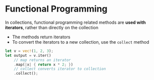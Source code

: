 # Functional Programming

In collections, functional programming related methods are **used with
iterators**, rather than directly on the collection

- The methods return iterators
- To convert the iterators to a new collection, use the `collect` method

```rust
let v = vec!(1, 2, 3);
let output = v.iter()
    // map returns an iterator
    .map(|x| { return x * 2; })
    // collect converts iterator to collection
    .collect();
```
